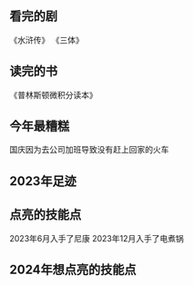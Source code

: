 ## 看完的剧
《水浒传》
《三体》
## 读完的书
《普林斯顿微积分读本》
## 今年最糟糕
国庆因为去公司加班导致没有赶上回家的火车
## 2023年足迹

## 点亮的技能点
2023年6月入手了尼康
2023年12月入手了电煮锅
## 2024年想点亮的技能点